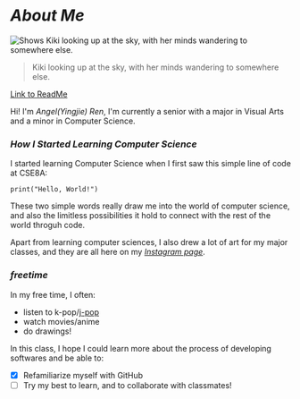 # **_About Me_**

<picture>
  <source media="(prefers-color-scheme: dark)" srcset="https://www.dvdtalk.com/reviews/images/reviews/76/full/1507041506_1.jpg">
  <source media="(prefers-color-scheme: light)" srcset="https://www.dvdtalk.com/reviews/images/reviews/76/full/1507041506_1.jpg">
  <img alt="Shows Kiki looking up at the sky, with her minds wandering to somewhere else." src="https://www.dvdtalk.com/reviews/images/reviews/76/full/1507041506_1.jpg">
</picture>

> Kiki looking up at the sky, with her minds wandering to somewhere else.

[Link to ReadMe](docs/README.md)

Hi! I'm _Angel(Yingjie) Ren_, I'm currently a senior with a major in Visual Arts and a minor in Computer Science. 

### ***How I Started Learning Computer Science***

I started learning Computer Science when I first saw this simple line of code at CSE8A:

```
print("Hello, World!")
```

These two simple words really draw me into the world of computer science, and also the limitless possibilities it hold to connect with the rest of the world throguh code. 

Apart from learning computer sciences, I also drew a lot of art for my major classes, and they are all here on my [*Instagram page*](https://www.instagram.com/angelsofttoy/).

### ***freetime***

In my free time, I often:

* listen to k-pop/[j-pop](https://www.youtube.com/watch?v=p_Yw0q8QVFQ)
* watch movies/anime
* do drawings!

In this class, I hope I could learn more about the process of developing softwares and be able to:

- [x] Refamiliarize myself with GitHub
- [ ] Try my best to learn, and to collaborate with classmates!